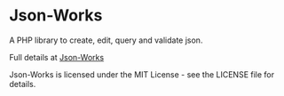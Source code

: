 Json-Works
==========

A PHP library to create, edit, query and validate json.

Full details at [Json-Works](https://github.com/johnstevenson/json-works/)

Json-Works is licensed under the MIT License - see the LICENSE file for details.
